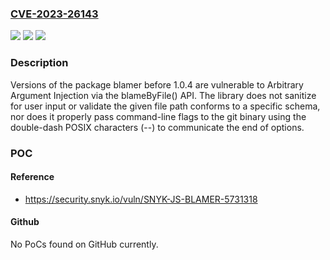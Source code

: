 ### [CVE-2023-26143](https://cve.mitre.org/cgi-bin/cvename.cgi?name=CVE-2023-26143)
![](https://img.shields.io/static/v1?label=Product&message=blamer&color=blue)
![](https://img.shields.io/static/v1?label=Version&message=0%3C%201.0.4%20&color=brighgreen)
![](https://img.shields.io/static/v1?label=Vulnerability&message=Arbitrary%20Argument%20Injection&color=brighgreen)

### Description

Versions of the package blamer before 1.0.4 are vulnerable to Arbitrary Argument Injection via the blameByFile() API. The library does not sanitize for user input or validate the given file path conforms to a specific schema, nor does it properly pass command-line flags to the git binary using the double-dash POSIX characters (--) to communicate the end of options.

### POC

#### Reference
- https://security.snyk.io/vuln/SNYK-JS-BLAMER-5731318

#### Github
No PoCs found on GitHub currently.

